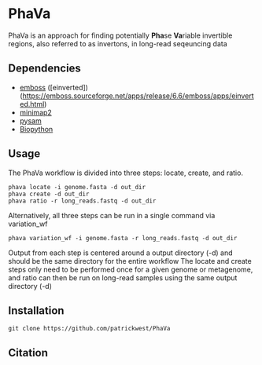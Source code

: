 # PhaVa
PhaVa is an approach for finding potentially **Pha**se **Va**riable invertible regions, also referred to as invertons, in long-read seqeuncing data

## Dependencies
+ [emboss](http://emboss.open-bio.org/html/use/ch02s07.html) ([einverted])(https://emboss.sourceforge.net/apps/release/6.6/emboss/apps/einverted.html)
+ [minimap2](https://github.com/lh3/minimap2)
+ [pysam](https://github.com/pysam-developers/pysam)
+ [Biopython](https://biopython.org/)

## Usage
The PhaVa workflow is divided into three steps: locate, create, and ratio. 
```
phava locate -i genome.fasta -d out_dir
phava create -d out_dir
phava ratio -r long_reads.fastq -d out_dir
```
Alternatively, all three steps can be run in a single command via variation_wf
```
phava variation_wf -i genome.fasta -r long_reads.fastq -d out_dir
```
Output from each step is centered around a output directory (-d) and should be the same directory for the entire workflow 
The locate and create steps only need to be performed once for a given genome or metagenome, and ratio can then be run on long-read samples using the same output directory (-d)

## Installation
```
git clone https://github.com/patrickwest/PhaVa
```
## Citation
